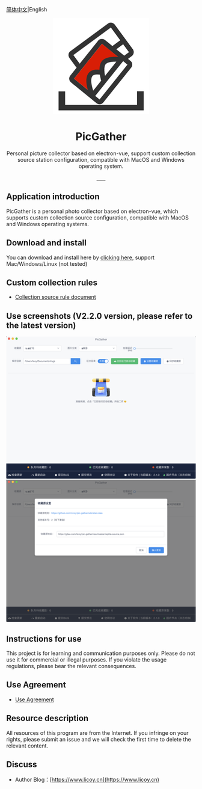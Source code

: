 [简体中文](./README.md)|English
<div align="center">
    <img src="./build/icons/256x256.png" alt="">
    <h1>PicGather</h1>
    <p>Personal picture collector based on electron-vue, support custom collection source station configuration, compatible with MacOS and Windows operating system.</p>
      <a href="https://travis-ci.org/Licoy/pic-gather/builds">
        <img src="https://img.shields.io/travis/Licoy/pic-gather?style=flat-square" alt="">
      </a>
        <a href="https://ci.appveyor.com/api/projects/status/yd6ksljlkrlmeucp/branch/master?svg=true">
            <img src="https://ci.appveyor.com/api/projects/status/yd6ksljlkrlmeucp?svg=true" alt="">
      </a>
      <a href="https://github.com/Licoy/pic-gather/releases">
        <img src="https://img.shields.io/github/downloads/Licoy/pic-gather/total.svg?style=flat-square" alt="">
      </a>
      <a href="https://github.com/Licoy/pic-gather/releases/latest">
        <img src="https://img.shields.io/github/release/Licoy/pic-gather.svg?style=flat-square" alt="">
      </a>
    <a href="https://github.com/Licoy/pic-gather/issues">
        <img src="https://img.shields.io/github/issues/Licoy/pic-gather.svg" alt="">
      </a>
    <a href="https://github.com/Licoy/pic-gather/pulls">
        <img src="https://img.shields.io/github/issues-pr/Licoy/pic-gather.svg" alt="">
      </a>
    <a href="https://github.com/Licoy">
        <img src="https://img.shields.io/badge/author-Licoy-ff69b4.svg" alt="">
      </a>
</div>

## Application introduction
PicGather is a personal photo collector based on electron-vue, which supports custom collection source configuration, compatible with MacOS and Windows operating systems.
## Download and install
You can download and install here by [clicking here](https://github.com/Licoy/pic-gather/releases), support Mac/Windows/Linux (not tested)
## Custom collection rules
- [Collection source rule document](https://github.com/Licoy/pic-gather/wiki/reptile-source-rules)
## Use screenshots (V2.2.0 version, please refer to the latest version)
![mac](./docs/image/use-1.png)
![mac](./docs/image/use-2.png)
## Instructions for use
This project is for learning and communication purposes only. Please do not use it for commercial or illegal purposes. If you violate the usage regulations, please bear the relevant consequences.
## Use Agreement
- [Use Agreement](./USE_AGREEMENT.md)
## Resource description
All resources of this program are from the Internet. If you infringe on your rights, please submit an issue and we will check the first time to delete the relevant content.
## Discuss
- Author Blog：[https://www.licoy.cn](https://www.licoy.cn)
